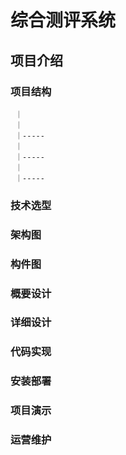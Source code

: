 # 综合测评系统

## 项目介绍

### 项目结构
     ｜
     ｜
     ｜-----
     ｜
     ｜-----
     ｜
     ｜-----
     
### 技术选型

### 架构图

### 构件图

### 概要设计

### 详细设计

### 代码实现

### 安装部署

### 项目演示

### 运营维护

     